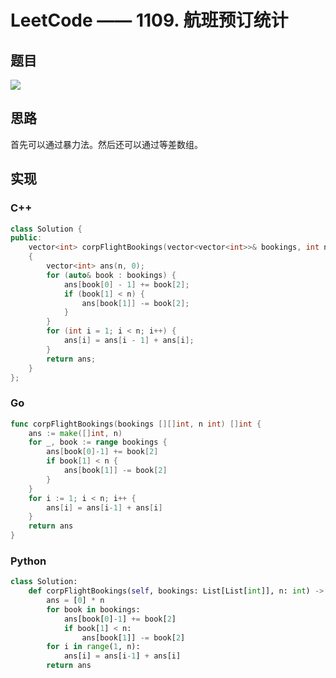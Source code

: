 # LeetCode —— 1109. 航班预订统计

## 题目

![](https://azmddy.github.io/img/20210403200153.png)

## 思路

首先可以通过暴力法。然后还可以通过等差数组。

## 实现

### C++

```cpp
class Solution {
public:
    vector<int> corpFlightBookings(vector<vector<int>>& bookings, int n)
    {
        vector<int> ans(n, 0);
        for (auto& book : bookings) {
            ans[book[0] - 1] += book[2];
            if (book[1] < n) {
                ans[book[1]] -= book[2];
            }
        }
        for (int i = 1; i < n; i++) {
            ans[i] = ans[i - 1] + ans[i];
        }
        return ans;
    }
};
```

### Go

```go
func corpFlightBookings(bookings [][]int, n int) []int {
	ans := make([]int, n)
	for _, book := range bookings {
		ans[book[0]-1] += book[2]
		if book[1] < n {
			ans[book[1]] -= book[2]
		}
	}
	for i := 1; i < n; i++ {
		ans[i] = ans[i-1] + ans[i]
	}
	return ans
}
```

### Python

```python
class Solution:
    def corpFlightBookings(self, bookings: List[List[int]], n: int) -> List[int]:
        ans = [0] * n
        for book in bookings:
            ans[book[0]-1] += book[2]
            if book[1] < n:
                ans[book[1]] -= book[2]
        for i in range(1, n):
            ans[i] = ans[i-1] + ans[i]
        return ans
```

